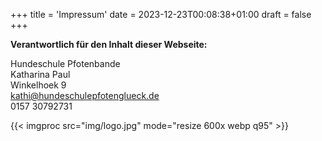 +++
title = 'Impressum'
date = 2023-12-23T00:08:38+01:00
draft = false
+++

**Verantwortlich für den Inhalt dieser Webseite:**

Hundeschule Pfotenbande  
Katharina Paul  
Winkelhoek 9  
kathi@hundeschulepfotenglueck.de  
0157 30792731


{{< imgproc src="img/logo.jpg" mode="resize 600x webp q95"  >}}
